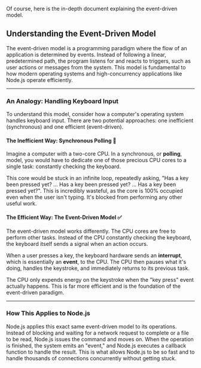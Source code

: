 Of course, here is the in-depth document explaining the event-driven model.

## Understanding the Event-Driven Model

The event-driven model is a programming paradigm where the flow of an application is determined by events. Instead of following a linear, predetermined path, the program listens for and reacts to triggers, such as user actions or messages from the system. This model is fundamental to how modern operating systems and high-concurrency applications like Node.js operate efficiently.

---

### An Analogy: Handling Keyboard Input

To understand this model, consider how a computer's operating system handles keyboard input. There are two potential approaches: one inefficient (synchronous) and one efficient (event-driven).

#### **The Inefficient Way: Synchronous Polling** 🚫

Imagine a computer with a two-core CPU. In a synchronous, or **polling**, model, you would have to dedicate one of those precious CPU cores to a single task: constantly checking the keyboard.

This core would be stuck in an infinite loop, repeatedly asking, "Has a key been pressed yet? ... Has a key been pressed yet? ... Has a key been pressed yet?". This is incredibly wasteful, as the core is 100% occupied even when the user isn't typing. It's blocked from performing any other useful work.

#### **The Efficient Way: The Event-Driven Model** ✅

The event-driven model works differently. The CPU cores are free to perform other tasks. Instead of the CPU constantly checking the keyboard, the keyboard itself sends a signal when an action occurs.

When a user presses a key, the keyboard hardware sends an **interrupt**, which is essentially an **event**, to the CPU. The CPU then pauses what it's doing, handles the keystroke, and immediately returns to its previous task.

The CPU only expends energy on the keystroke when the "key press" event actually happens. This is far more efficient and is the foundation of the event-driven paradigm.

---

### How This Applies to Node.js

Node.js applies this exact same event-driven model to its operations. Instead of blocking and waiting for a network request to complete or a file to be read, Node.js issues the command and moves on. When the operation is finished, the system emits an "event," and Node.js executes a callback function to handle the result. This is what allows Node.js to be so fast and to handle thousands of connections concurrently without getting stuck.